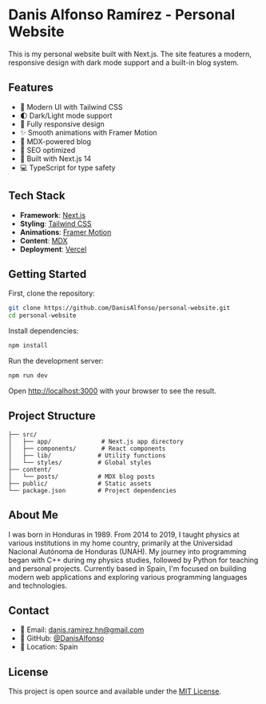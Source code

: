 # Danis Alfonso Ramírez - Personal Website

This is my personal website built with Next.js. The site features a modern, responsive design with dark mode support and a built-in blog system.

## Features

- 🎨 Modern UI with Tailwind CSS
- 🌓 Dark/Light mode support
- 📱 Fully responsive design
- ✨ Smooth animations with Framer Motion
- 📝 MDX-powered blog
- 🎯 SEO optimized
- 🚀 Built with Next.js 14
- 💻 TypeScript for type safety

## Tech Stack

- **Framework**: [Next.js](https://nextjs.org/)
- **Styling**: [Tailwind CSS](https://tailwindcss.com/)
- **Animations**: [Framer Motion](https://www.framer.com/motion/)
- **Content**: [MDX](https://mdxjs.com/)
- **Deployment**: [Vercel](https://vercel.com)

## Getting Started

First, clone the repository:

```bash
git clone https://github.com/DanisAlfonso/personal-website.git
cd personal-website
```

Install dependencies:

```bash
npm install
```

Run the development server:

```bash
npm run dev
```

Open [http://localhost:3000](http://localhost:3000) with your browser to see the result.

## Project Structure

```
├── src/
│   ├── app/              # Next.js app directory
│   ├── components/       # React components
│   ├── lib/             # Utility functions
│   └── styles/          # Global styles
├── content/
│   └── posts/           # MDX blog posts
├── public/              # Static assets
└── package.json         # Project dependencies
```

## About Me

I was born in Honduras in 1989. From 2014 to 2019, I taught physics at various institutions in my home country, primarily at the Universidad Nacional Autónoma de Honduras (UNAH). My journey into programming began with C++ during my physics studies, followed by Python for teaching and personal projects. Currently based in Spain, I'm focused on building modern web applications and exploring various programming languages and technologies.

## Contact

- 📧 Email: danis.ramirez.hn@gmail.com
- 🔗 GitHub: [@DanisAlfonso](https://github.com/DanisAlfonso)
- 📍 Location: Spain

## License

This project is open source and available under the [MIT License](LICENSE).
